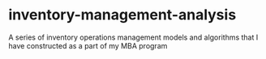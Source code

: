 # inventory-management-analysis
A series of inventory operations management models and algorithms that I have constructed as a part of my MBA program
